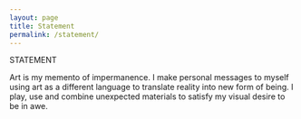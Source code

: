 ```yaml
---
layout: page
title: Statement
permalink: /statement/
---
```


STATEMENT

Art is my memento of impermanence. I make personal messages to myself using art as a different language to translate reality into new form of being. I play, use and combine unexpected materials to satisfy my visual desire to be in awe.